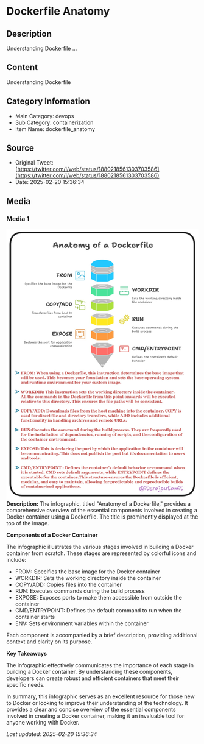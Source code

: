 # Dockerfile Anatomy

## Description
Understanding Dockerfile ...

## Content
Understanding Dockerfile 

## Category Information

- Main Category: devops
- Sub Category: containerization
- Item Name: dockerfile_anatomy

## Source

- Original Tweet: [https://twitter.com/i/web/status/1880218561303703586](https://twitter.com/i/web/status/1880218561303703586)
- Date: 2025-02-20 15:36:34

## Media

### Media 1
![media_0](./media_0.jpg)
**Description:** The infographic, titled "Anatomy of a Dockerfile," provides a comprehensive overview of the essential components involved in creating a Docker container using a Dockerfile. The title is prominently displayed at the top of the image.

**Components of a Docker Container**

The infographic illustrates the various stages involved in building a Docker container from scratch. These stages are represented by colorful icons and include:

* FROM: Specifies the base image for the Docker container
* WORKDIR: Sets the working directory inside the container
* COPY/ADD: Copies files into the container
* RUN: Executes commands during the build process
* EXPOSE: Exposes ports to make them accessible from outside the container
* CMD/ENTRYPOINT: Defines the default command to run when the container starts
* ENV: Sets environment variables within the container

Each component is accompanied by a brief description, providing additional context and clarity on its purpose.

**Key Takeaways**

The infographic effectively communicates the importance of each stage in building a Docker container. By understanding these components, developers can create robust and efficient containers that meet their specific needs.

In summary, this infographic serves as an excellent resource for those new to Docker or looking to improve their understanding of the technology. It provides a clear and concise overview of the essential components involved in creating a Docker container, making it an invaluable tool for anyone working with Docker.


*Last updated: 2025-02-20 15:36:34*